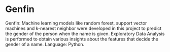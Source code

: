 # Genfin
Genfin: Machine learning models like random forest, support vector machines and k-nearest neighbor were developed in this project to predict the gender of the person when the name is given. Exploratory Data Analysis is performed to obtain various insights about the features that decide the gender of a name. Language: Python.
